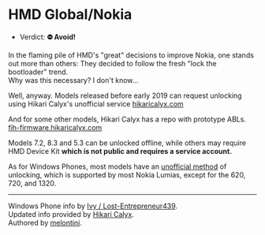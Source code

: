 # HMD Global/Nokia

- Verdict: **⛔ Avoid!**

In the flaming pile of HMD's "great" decisions to improve Nokia, one stands out more than others: They decided to follow the fresh "lock the bootloader" trend.<br/>
Why was this necessary? I don't know...

Well, anyway. Models released before early 2019 can request unlocking using Hikari Calyx's unofficial service [hikaricalyx.com][hikari-service]

And for some other models, Hikari Calyx has a repo with prototype ABLs. [fih-firmware.hikaricalyx.com][hikari-abl]

Models 7.2, 8.3 and 5.3 can be unlocked offline, while others may require HMD Device Kit **which is not public and requires a service account.**

As for Windows Phones, most models have an [unofficial method][lumia-unlock] of unlocking, which is supported by most Nokia Lumias, except for the 620, 720, and 1320.

***
Windows Phone info by [Ivy / Lost-Entrepreneur439](https://github.com/Lost-Entrepreneur439).<br/>
Updated info provided by [Hikari Calyx](https://github.com/HikariCalyx).<br/>
Authored by [melontini](https://github.com/melontini).

[hikari-service]:https://hikaricalyx.com/request-bootloader-unlock
[hikari-abl]:https://fih-firmware.hikaricalyx.com/protoabl/
[lumia-unlock]:http://allaboutwindowsphone.com/features/item/24245_Aguideforunlockingthebootloade.php